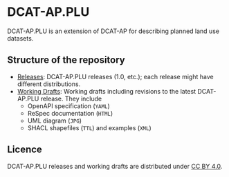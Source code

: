 # DCAT-AP.PLU

DCAT-AP.PLU is an extension of DCAT-AP for describing planned land use datasets.

## Structure of the repository

- [Releases](./releases/): DCAT-AP.PLU releases (1.0, etc.); each release might have different distributions.
- [Working Drafts](./drafts/): Working drafts including revisions to the latest DCAT-AP.PLU release. They include
    - OpenAPI specification (`YAML`)
    - ReSpec documentation (`HTML`)
    - UML diagram (`JPG`)
    - SHACL shapefiles (`TTL`) and examples (`XML`)

## Licence

DCAT-AP.PLU releases and working drafts are distributed under [CC BY 4.0](https://creativecommons.org/licenses/by/4.0/).
